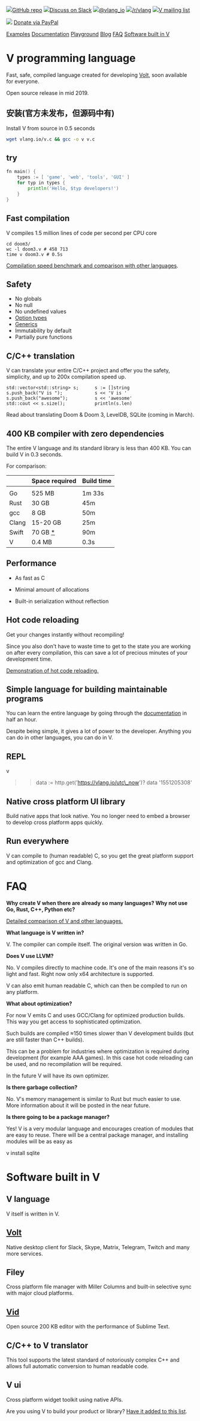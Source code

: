 <!-- @t header function isMob() { return typeof( window.orientation ) !== "undefined" || navigator.userAgent.indexOf('IEMobile') !== -1; } function isMac() { return false; return window.navigator.platform.toLowerCase().indexOf('mac') > -1 ; } document.addEventListener("DOMContentLoaded", function(event) { if (isMac()) { document.getElementById('macos').style.display = 'block'; } }) function soon() { alert('Coming in early March') return false } -->

[![](img/github.png)GitHub repo](https://github.com/vlang-io/V) [![](img/slack.png)Discuss on Slack](https://join.slack.com/t/vlang-io/shared_invite/enQtNTQ4NDk4OTE1NTM2LWQ4YmU2YjgzYWIxMzg5NzVjY2RiNGZiNTY2YmU2MjE4MGM1NzhhZTY4MmNkYTRhYmUxY2Q4OTM0OTdiOTY5Yzc) [![](img/twitter.png)@vlang_io](https://twitter.com/vlang_io) [![](img/reddit.png)/r/vlang](https://old.reddit.com/r/vlang) [![](img/gmail.png)V mailing list](https://groups.google.com/forum/#!forum/vlang)

[![](/img/patreon.png)](https://www.patreon.com/vlang) [Donate via PayPal](https://www.paypal.com/cgi-bin/webscr?cmd=_donations&business=HRGVJ2LA2LKJ8&item_name=Support+V+development&currency_code=USD&source=url&lc=US)

[Examples](https://github.com/vlang-io/V/tree/master/examples) [Documentation](/docs) [Playground](/play) [Blog](/blog) [FAQ](/#faq) [Software built in V](/#software)

# V programming language

Fast, safe, compiled language created for developing [Volt](https://volt.ws), soon available for everyone.

Open source release in mid 2019.

## 安装(官方未发布，但源码中有)

Install V from source in 0.5 seconds

```bash
wget vlang.io/v.c && gcc -o v v.c
```

## try

```go
fn main() {
	types := [ 'game', 'web', 'tools', 'GUI' ]
	for typ in types {
		println('Hello, $typ developers!')
	}
}
```

## Fast compilation

V compiles 1.5 million lines of code per second per CPU core

```
cd doom3/
wc -l doom3.v # 458 713
time v doom3.v # 0.5s

```

[Compilation speed benchmark and comparison with other languages](/compilation_speed).

## Safety

- No globals
- No null
- No undefined values
- [Option types](/docs#option)
- [Generics](/docs#generics)
- Immutability by default
- Partially pure functions

## C/C++ translation

V can translate your entire C/C++ project and offer you the safety, simplicity, and up to 200x compilation speed up.

```
std::vector<std::string> s;      s := []string
s.push_back("V is "); 			 s << 'V is '
s.push_back("awesome");			 s << 'awesome'
std::cout << s.size();			 println(s.len)
```

Read about translating Doom & Doom 3, LevelDB, SQLite (coming in March).

## 400 KB compiler with zero dependencies

The entire V language and its standard library is less than 400 KB. You can build V in 0.3 seconds.

For comparison:

|       | Space required                                             | Build time |
| ----- | ---------------------------------------------------------- | ---------- |
|       |                                                            |            |
| Go    | 525 MB                                                     | 1m 33s     |
| Rust  | 30 GB                                                      | 45m        |
| gcc   | 8 GB                                                       | 50m        |
| Clang | 15-20 GB                                                   | 25m        |
| Swift | 70 GB [\*](https://github.com/apple/swift#getting-started) | 90m        |
| V     | 0.4 MB                                                     | 0.3s       |

## Performance

- As fast as C
- Minimal amount of allocations

- Built-in serialization without reflection

## Hot code reloading

Get your changes instantly without recompiling!

Since you also don't have to waste time to get to the state you are working on after every compilation, this can save a lot of precious minutes of your development time.

[Demonstration of hot code reloading.](https://volt.ws/img/lang.webm)

## Simple language for building maintainable programs

You can learn the entire language by going through the [documentation](/docs) in half an hour.

Despite being simple, it gives a lot of power to the developer. Anything you can do in other languages, you can do in V.

## REPL

v

> > data := http.get('https://vlang.io/utc\_now')?
> > data
> > '1551205308'

## Native cross platform UI library

Build native apps that look native. You no longer need to embed a browser to develop cross platform apps quickly.

## Run everywhere

V can compile to (human readable) C, so you get the great platform support and optimization of gcc and Clang.

# FAQ

**Why create V when there are already so many languages? Why not use Go, Rust, C++, Python etc?**

[Detailed comparison of V and other languages.](/compare)

**What language is V written in?**

V. The compiler can compile itself. The original version was written in Go.

**Does V use LLVM?**

No. V compiles directly to machine code. It's one of the main reasons it's so light and fast. Right now only x64 architecture is supported.

V can also emit human readable C, which can then be compiled to run on any platform.

**What about optimization?**

For now V emits C and uses GCC/Clang for optimized production builds. This way you get access to sophisticated optimization.

Such builds are compiled ≈150 times slower than V development builds (but are still faster than C++ builds).

This can be a problem for industries where optimization is required during development (for example AAA games). In this case hot code reloading can be used, and no recompilation will be required.

In the future V will have its own optimizer.

**Is there garbage collection?**

No. V's memory management is similar to Rust but much easier to use. More information about it will be posted in the near future.

**Is there going to be a package manager?**

Yes! V is a very modular language and encourages creation of modules that are easy to reuse. There will be a central package manager, and installing modules will be as easy as

v install sqlite

# Software built in V

## V language

V itself is written in V.

## [Volt](https://volt.ws)

Native desktop client for Slack, Skype, Matrix, Telegram, Twitch and many more services.

## Filey

Cross platform file manager with Miller Columns and built-in selective sync with major cloud platforms.

## [Vid](https://github.com/medvednikov/vid)

Open source 200 KB editor with the performance of Sublime Text.

## C/C++ to V translator

This tool supports the latest standard of notoriously complex C++ and allows full automatic conversion to human readable code.

## V ui

Cross platform widget toolkit using native APIs.

Are you using V to build your product or library? [Have it added to this list](mailto:alex@medvednikov.com).

<!-- @t footer -->
